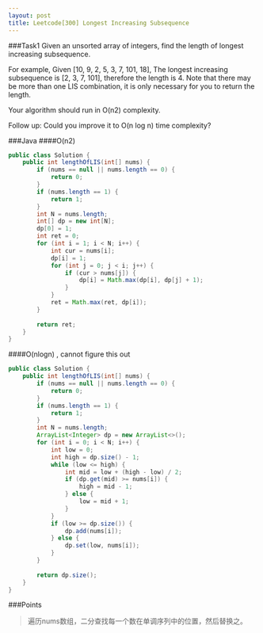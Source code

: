 ```yaml
---
layout: post
title: Leetcode[300] Longest Increasing Subsequence
---
```

###Task1
Given an unsorted array of integers, find the length of longest increasing subsequence.

For example,
Given [10, 9, 2, 5, 3, 7, 101, 18],
The longest increasing subsequence is [2, 3, 7, 101], therefore the length is 4. Note that there may be more than one LIS combination, it is only necessary for you to return the length.

Your algorithm should run in O(n2) complexity.

Follow up: Could you improve it to O(n log n) time complexity?

###Java
####O(n2)
```java
public class Solution {
    public int lengthOfLIS(int[] nums) {
        if (nums == null || nums.length == 0) {
            return 0;
        }
        if (nums.length == 1) {
            return 1;
        }
        int N = nums.length;
        int[] dp = new int[N];
        dp[0] = 1;
        int ret = 0;
        for (int i = 1; i < N; i++) {
            int cur = nums[i];
            dp[i] = 1;
            for (int j = 0; j < i; j++) {
                if (cur > nums[j]) {
                    dp[i] = Math.max(dp[i], dp[j] + 1);
                }
            }
            ret = Math.max(ret, dp[i]);
        }
        
        return ret;
    }
}
```
####O(nlogn) , cannot figure this out
```java
public class Solution {
    public int lengthOfLIS(int[] nums) {
        if (nums == null || nums.length == 0) {
            return 0;
        }
        if (nums.length == 1) {
            return 1;
        }
        int N = nums.length;
        ArrayList<Integer> dp = new ArrayList<>();
        for (int i = 0; i < N; i++) {
            int low = 0;
            int high = dp.size() - 1;
            while (low <= high) {
                int mid = low + (high - low) / 2;
                if (dp.get(mid) >= nums[i]) {
                    high = mid - 1;
                } else {
                    low = mid + 1;
                }
            }
            if (low >= dp.size()) {
                dp.add(nums[i]);
            } else {
                dp.set(low, nums[i]);
            }
        }
        
        return dp.size();
    }
}
```

###Points
> 遍历nums数组，二分查找每一个数在单调序列中的位置，然后替换之。